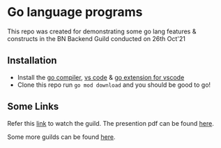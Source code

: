 # Go language programs

This repo was created for demonstrating some go lang features & constructs in the BN Backend Guild conducted on 26th Oct'21

## Installation

- Install the [go compiler](https://golang.org/), [vs code](https://code.visualstudio.com/) & [go extension for vscode](https://marketplace.visualstudio.com/items?itemName=golang.go)
- Clone this repo run `go mod download` and you should be good to go!

## Some Links

Refer this [link](https://bakerhughes.sharepoint.com/:v:/s/MCBentlyevadaSoftareGuilds/EYMUtMm87JdFuopeIKpMvdMB3tk0eWPZZohbRdrAb-S8Uw?e=xav9vY) to watch the guild.
The presention pdf can be found [here](https://bakerhughes.sharepoint.com/:b:/s/MCBentlyevadaSoftareGuilds/EauIs4--bgZBnrUuSafJpEwBixDtTAWk96IvoKXLAl6zYQ?e=VTJVpO).

Some more guilds can be found [here](https://bentlypedia.bn.ge.com/display/SOF/Backend+Services).
